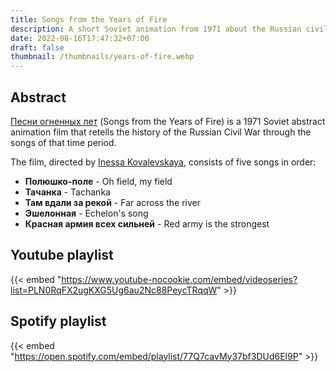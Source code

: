```yaml
---
title: Songs from the Years of Fire
description: A short Soviet animation from 1971 about the Russian civil war
date: 2022-08-16T17:47:32+07:00
draft: false
thumbnail: /thumbnails/years-of-fire.webp
---
```

## Abstract

[Песни огненных лет](https://ru.wikipedia.org/wiki/Песни_огненных_лет) (Songs from the Years of Fire) is a 1971 Soviet abstract animation film that retells the history of the Russian Civil War through the songs of that time period.

The film, directed by [Inessa Kovalevskaya](https://wikipedia.org/wiki/Inessa_Kovalevskaya), consists of five songs in order:

- **Полюшко-поле** - Oh field, my field
- **Тачанка** - Tachanka
- **Там вдали за рекой** - Far across the river
- **Эшелонная** - Echelon's song
- **Красная армия всех сильней** - Red army is the strongest

## Youtube playlist

{{< embed "https://www.youtube-nocookie.com/embed/videoseries?list=PLN0RqFX2ugKXG5Ug6au2Nc88PeycTRqqW" >}}

## Spotify playlist

{{< embed "https://open.spotify.com/embed/playlist/77Q7cavMy37bf3DUd6El9P" >}}

